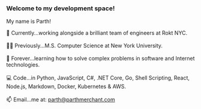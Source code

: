 ### Welcome to my development space!

My name is Parth!

🚀 Currently...working alongside a brilliant team of engineers at Rokt NYC.<br><br>
👨‍💻 Previously...M.S. Computer Science at New York University.<br><br>
🤖 Forever...learning how to solve complex problems in software and Internet technologies.<br><br>
💻 Code...in Python, JavaScript, C#, .NET Core, Go, Shell Scripting, React, Node.js, Markdown, Docker, Kubernetes & AWS.<br><br>
📫 Email...me at: parth@parthmerchant.com
